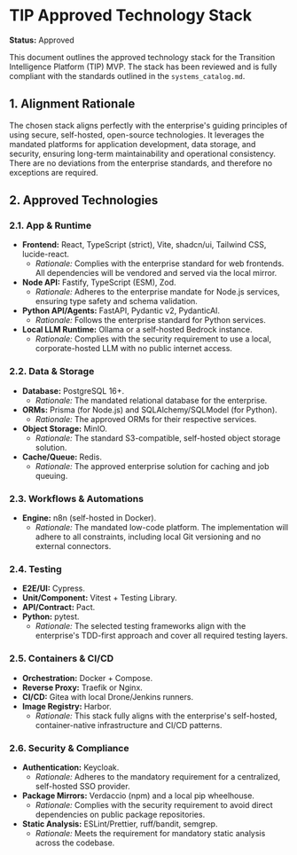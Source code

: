 # TIP Approved Technology Stack

**Status:** Approved

This document outlines the approved technology stack for the Transition Intelligence Platform (TIP) MVP. The stack has been reviewed and is fully compliant with the standards outlined in the `systems_catalog.md`.

## 1. Alignment Rationale
The chosen stack aligns perfectly with the enterprise's guiding principles of using secure, self-hosted, open-source technologies. It leverages the mandated platforms for application development, data storage, and security, ensuring long-term maintainability and operational consistency. There are no deviations from the enterprise standards, and therefore no exceptions are required.

## 2. Approved Technologies

### 2.1. App & Runtime
- **Frontend:** React, TypeScript (strict), Vite, shadcn/ui, Tailwind CSS, lucide-react.
    - *Rationale:* Complies with the enterprise standard for web frontends. All dependencies will be vendored and served via the local mirror.
- **Node API:** Fastify, TypeScript (ESM), Zod.
    - *Rationale:* Adheres to the enterprise mandate for Node.js services, ensuring type safety and schema validation.
- **Python API/Agents:** FastAPI, Pydantic v2, PydanticAI.
    - *Rationale:* Follows the enterprise standard for Python services.
- **Local LLM Runtime:** Ollama or a self-hosted Bedrock instance.
    - *Rationale:* Complies with the security requirement to use a local, corporate-hosted LLM with no public internet access.

### 2.2. Data & Storage
- **Database:** PostgreSQL 16+.
    - *Rationale:* The mandated relational database for the enterprise.
- **ORMs:** Prisma (for Node.js) and SQLAlchemy/SQLModel (for Python).
    - *Rationale:* The approved ORMs for their respective services.
- **Object Storage:** MinIO.
    - *Rationale:* The standard S3-compatible, self-hosted object storage solution.
- **Cache/Queue:** Redis.
    - *Rationale:* The approved enterprise solution for caching and job queuing.

### 2.3. Workflows & Automations
- **Engine:** n8n (self-hosted in Docker).
    - *Rationale:* The mandated low-code platform. The implementation will adhere to all constraints, including local Git versioning and no external connectors.

### 2.4. Testing
- **E2E/UI:** Cypress.
- **Unit/Component:** Vitest + Testing Library.
- **API/Contract:** Pact.
- **Python:** pytest.
    - *Rationale:* The selected testing frameworks align with the enterprise's TDD-first approach and cover all required testing layers.

### 2.5. Containers & CI/CD
- **Orchestration:** Docker + Compose.
- **Reverse Proxy:** Traefik or Nginx.
- **CI/CD:** Gitea with local Drone/Jenkins runners.
- **Image Registry:** Harbor.
    - *Rationale:* This stack fully aligns with the enterprise's self-hosted, container-native infrastructure and CI/CD patterns.

### 2.6. Security & Compliance
- **Authentication:** Keycloak.
    - *Rationale:* Adheres to the mandatory requirement for a centralized, self-hosted SSO provider.
- **Package Mirrors:** Verdaccio (npm) and a local pip wheelhouse.
    - *Rationale:* Complies with the security requirement to avoid direct dependencies on public package repositories.
- **Static Analysis:** ESLint/Prettier, ruff/bandit, semgrep.
    - *Rationale:* Meets the requirement for mandatory static analysis across the codebase.